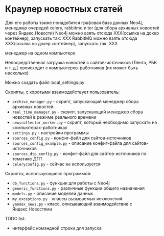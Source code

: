 # Краулер новостных статей

Для его работы также понадобится графовая база данных Neo4j, менеджер очередей celery, rabbitmq и tor (для сбора архивных новостей через Яндекс.Новости)
Neo4j можно взять отсюда ХХХ(ссылка на докер контейнер), запускать так: ХХХ
RabbitMQ можно взять отсюда ХХХ(ссылка на докер контейнер), запускать так: ХХХ


менеджер на одном компьютере

Непосредственная загрузка новостей с сайтов-источников (Лента, РБК и т. д.) происходит с компьютеров-работников (их может быть несколько)

Можно создать файл local_settings.py

Скрипты, с коротыми взаимодействует пользователь:
* `archive_manager.py` - скрипт, запускающий менеджер сбора архивных новостей
* `real_time_manager.py` - скрипт, запускающий менеджер сбора новостей в режиме реального времени
* `newscollector_worker.py` - скрипт, который необходимо запускать на компьютерах-работниках
* `settings.py` - настройки программы
* `sources_config.py` - конфиг-файл для сайтов-источников
* `sources_config_example.py` - описание конфиг-файла для сайтов-источников
* `sources_dtp_config.py` - конфиг-файл для сайтов-источников по тематике ДТП
* `celeryconfig.py` - сейчас не используется

Скрипты, использующиеся программой:
* `db_functions.py` - функции для работы с Neo4j
* `generic_functions.py` - различные функции общего назначения
* `models.py` - описание моделей данных
* `my_exceptions.py` - классы вызываемых исключений
* `yandex_news.py` - класс, описывающий взаимодействие с Яндекс.Новостями


TODO list:
* интерфейс командной строки для запуска

